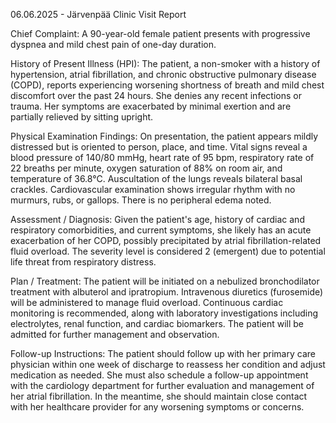 06.06.2025 - Järvenpää Clinic Visit Report

Chief Complaint: A 90-year-old female patient presents with progressive dyspnea and mild chest pain of one-day duration.

History of Present Illness (HPI): The patient, a non-smoker with a history of hypertension, atrial fibrillation, and chronic obstructive pulmonary disease (COPD), reports experiencing worsening shortness of breath and mild chest discomfort over the past 24 hours. She denies any recent infections or trauma. Her symptoms are exacerbated by minimal exertion and are partially relieved by sitting upright.

Physical Examination Findings: On presentation, the patient appears mildly distressed but is oriented to person, place, and time. Vital signs reveal a blood pressure of 140/80 mmHg, heart rate of 95 bpm, respiratory rate of 22 breaths per minute, oxygen saturation of 88% on room air, and temperature of 36.8°C. Auscultation of the lungs reveals bilateral basal crackles. Cardiovascular examination shows irregular rhythm with no murmurs, rubs, or gallops. There is no peripheral edema noted.

Assessment / Diagnosis: Given the patient's age, history of cardiac and respiratory comorbidities, and current symptoms, she likely has an acute exacerbation of her COPD, possibly precipitated by atrial fibrillation-related fluid overload. The severity level is considered 2 (emergent) due to potential life threat from respiratory distress.

Plan / Treatment: The patient will be initiated on a nebulized bronchodilator treatment with albuterol and ipratropium. Intravenous diuretics (furosemide) will be administered to manage fluid overload. Continuous cardiac monitoring is recommended, along with laboratory investigations including electrolytes, renal function, and cardiac biomarkers. The patient will be admitted for further management and observation.

Follow-up Instructions: The patient should follow up with her primary care physician within one week of discharge to reassess her condition and adjust medication as needed. She must also schedule a follow-up appointment with the cardiology department for further evaluation and management of her atrial fibrillation. In the meantime, she should maintain close contact with her healthcare provider for any worsening symptoms or concerns.